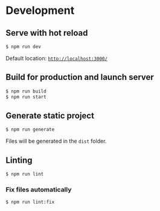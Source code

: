 # Development

## Serve with hot reload
```sh
$ npm run dev
```
Default location: [`http://localhost:3000/`](http://localhost:3000/)

## Build for production and launch server
```sh
$ npm run build
$ npm run start
```

## Generate static project
```sh
$ npm run generate
```
Files will be generated in the `dist` folder.

## Linting
```sh
$ npm run lint
```

### Fix files automatically
```
$ npm run lint:fix
```
